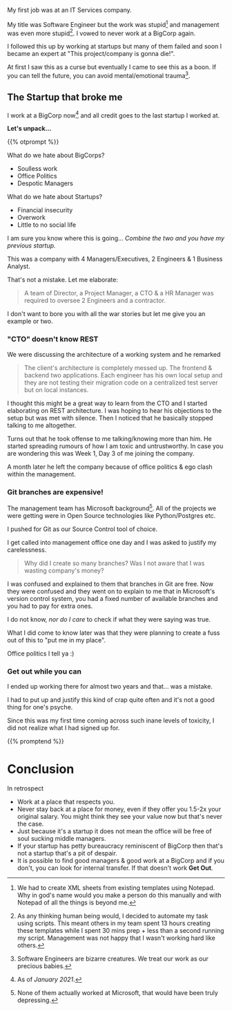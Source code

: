 <!--
.. title: Startup that broke me
.. slug: startup-that-broke-me
.. date: 2021-01-13 20:24:54 UTC+01:00
.. tags: horror, nightmare, startup, culture, off-topic
.. category: 
.. link: 
.. description: Do you miss office politics, middle management & bureaucracy? Me neither. Turns out that even startups aren't safe from such vile creatures. Read on to hear my story and what I learned from it.
.. type: text
-->

My first job was at an IT Services company.

My title was Software Engineer but the work was stupid[^1] and management was even more stupid[^3]. I vowed to never work at a BigCorp again.

I followed this up by working at startups but many of them failed and soon I became an expert at "This project/company is gonna die!".

At first I saw this as a curse but eventually I came to see this as a boon. If you can tell the future, you can avoid mental/emotional trauma[^4]. 

## The Startup that broke me

I work at a BigCorp now[^5] and all credit goes to the last startup I worked at.

**Let's unpack...**

{{% otprompt  %}}

What do we hate about BigCorps?

- Soulless work
- Office Politics
- Despotic Managers

What do we hate about Startups?

- Financial insecurity
- Overwork
- Little to no social life

I am sure you know where this is going... _Combine the two and you have my previous startup._

This was a company with 4 Managers/Executives, 2 Engineers & 1 Business Analyst.

That's not a mistake. Let me elaborate:

> A team of Director, a Project Manager, a CTO & a HR Manager was required to oversee 2 Engineers and a contractor.

I don't want to bore you with all the war stories but let me give you an example or two.

### "CTO" doesn't know REST

We were discussing the architecture of a working system and he remarked

> The client's architecture is completely messed up. The frontend & backend two applications. Each engineer has his own local setup and they are not testing their migration code on a centralized test server but on local instances.

I thought this might be a great way to learn from the CTO and I started elaborating on REST architecture. I was hoping to hear his objections to the setup but was met with silence. Then I noticed that he basically stopped talking to me altogether.

Turns out that he took offense to me talking/knowing more than him. He started spreading rumours of how I am toxic and untrustworthy. In case you are wondering this was Week 1, Day 3 of me joining the company.

A month later he left the company because of office politics & ego clash within the management.

### Git branches are expensive!

The management team has Microsoft background[^6]. All of the projects we were getting were in Open Source technologies like Python/Postgres etc.

I pushed for Git as our Source Control tool of choice.

I get called into management office one day and I was asked to justify my carelessness.

> Why did I create so many branches? Was I not aware that I was wasting company's money?

I was confused and explained to them that branches in Git are free. Now they were confused and they went on to explain to me that in Microsoft's version control system, you had a fixed number of available branches and you had to pay for extra ones.

I do not know, _nor do I care_ to check if what they were saying was true.

What I did come to know later was that they were planning to create a fuss out of this to "put me in my place". 

Office politics I tell ya :)

### Get out while you can

I ended up working there for almost two years and that... was a mistake.

I had to put up and justify this kind of crap quite often and it's not a good thing for one's psyche.

Since this was my first time coming across such inane levels of toxicity, I did not realize what I had signed up for.

{{% promptend %}}

# Conclusion

In retrospect

- Work at a place that respects you.
- Never stay back at a place for money, even if they offer you 1.5-2x your original salary. You might think they see your value now but that's never the case.
- Just because it's a startup it does not mean the office will be free of soul sucking middle managers.
- If your startup has petty bureaucracy reminiscent of BigCorp then that's not a startup that's a pit of despair.
- It is possible to find good managers & good work at a BigCorp and if you don't, you can look for internal transfer. If that doesn't work **Get Out**.

[^1]: We had to create XML sheets from existing templates using Notepad. Why in god's name would you make a person do this manually and with Notepad of all the things is beyond me.

[^3]: As any thinking human being would, I decided to automate my task using scripts. This meant others in my team spent 13 hours creating these templates while I spent 30 mins prep + less than a second running my script. Management was not happy that I wasn't working hard like others.

[^4]: Software Engineers are bizarre creatures. We treat our work as our precious babies.

[^5]: As of _January 2021_.

[^6]: None of them actually worked at Microsoft, that would have been truly depressing.
